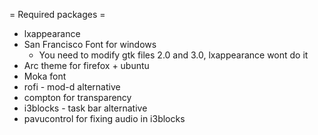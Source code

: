 = Required packages =

- lxappearance
- San Francisco Font for windows
	- You need to modify gtk files 2.0 and 3.0, lxappearance wont do it
- Arc theme for firefox + ubuntu
- Moka font
- rofi - mod-d alternative
- compton for transparency
- i3blocks - task bar alternative
- pavucontrol for fixing audio in i3blocks
